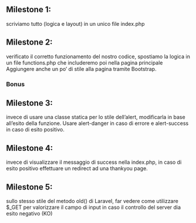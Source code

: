
## Milestone 1:
 scriviamo tutto (logica e layout) in un unico file index.php

## Milestone 2: 
verificato il corretto funzionamento del nostro codice, spostiamo la logica in un file functions.php che includeremo poi nella pagina principale
Aggiungere anche un po’ di stile alla pagina tramite Bootstrap.

### Bonus

## Milestone 3:
 invece di usare una classe statica per lo stile dell’alert, modificarla in base all’esito della funzione. Usare alert-danger in caso di errore e alert-success in caso di esito positivo.

## Milestone 4: 
invece di visualizzare il messaggio di success nella index.php, in caso di esito positivo effettuare un redirect ad una thankyou page.

## Milestone 5:
 sullo stesso stile del metodo old() di Laravel, far vedere come utilizzare $_GET per valorizzare il campo di input in caso il controllo del server dia esito negativo (KO)